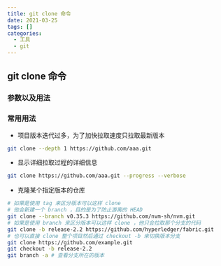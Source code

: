 ```yaml
---
title: git clone 命令
date: 2021-03-25
tags: []
categories:
  - 工具
  - git
---
```


## git clone 命令

### 参数以及用法

### 常用用法

- 项目版本迭代过多，为了加快拉取速度只拉取最新版本

```BASH
git clone --depth 1 https://github.com/aaa.git
```

- 显示详细拉取过程的详细信息

```BASH
git clone https://github.com/aaa.git --progress --verbose
```

- 克隆某个指定版本的仓库

```BASH
# 如果是使用 tag 来区分版本可以这样 clone
# 他会新建一个 branch ，目的是为了防止游离的 HEAD
git clone --branch v0.35.3 https://github.com/nvm-sh/nvm.git
# 如果是使用 branch 来区分版本可以这样 clone ，他只会拉取那个分支的代码
git clone -b release-2.2 https://github.com/hyperledger/fabric.git
# 也可以直接 clone 整个项目然后通过 checkout -b 来切换版本分支
git clone https://github.com/example.git
git checkout -b release-2.2
git branch -a # 查看分支所在的版本
```
